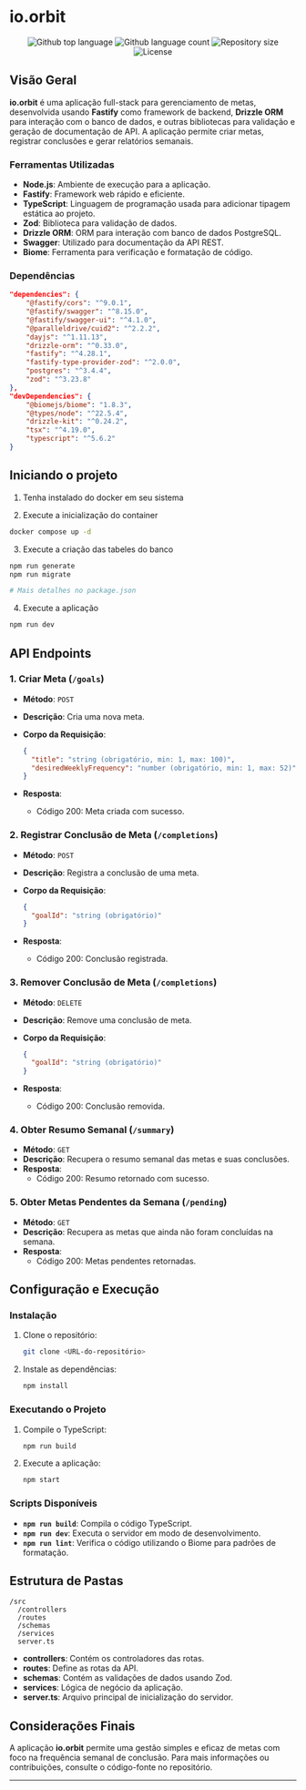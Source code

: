 # io.orbit

<p align="center">
  <img alt="Github top language" src="https://img.shields.io/github/languages/top/andrelinos/nwl-18?color=56BEB8">

  <img alt="Github language count" src="https://img.shields.io/github/languages/count/andrelinos/nwl-18?color=56BEB8">

  <img alt="Repository size" src="https://img.shields.io/github/repo-size/andrelinos/nwl-18?color=56BEB8">

  <img alt="License" src="https://img.shields.io/github/license/andrelinos/nwl-18?color=56BEB8">

</p>

## Visão Geral

**io.orbit** é uma aplicação full-stack para gerenciamento de metas, desenvolvida usando **Fastify** como framework de backend, **Drizzle ORM** para interação com o banco de dados, e outras bibliotecas para validação e geração de documentação de API. A aplicação permite criar metas, registrar conclusões e gerar relatórios semanais.

### Ferramentas Utilizadas

- **Node.js**: Ambiente de execução para a aplicação.
- **Fastify**: Framework web rápido e eficiente.
- **TypeScript**: Linguagem de programação usada para adicionar tipagem estática ao projeto.
- **Zod**: Biblioteca para validação de dados.
- **Drizzle ORM**: ORM para interação com banco de dados PostgreSQL.
- **Swagger**: Utilizado para documentação da API REST.
- **Biome**: Ferramenta para verificação e formatação de código.

### Dependências

```json
"dependencies": {
    "@fastify/cors": "^9.0.1",
    "@fastify/swagger": "^8.15.0",
    "@fastify/swagger-ui": "^4.1.0",
    "@paralleldrive/cuid2": "^2.2.2",
    "dayjs": "^1.11.13",
    "drizzle-orm": "^0.33.0",
    "fastify": "^4.28.1",
    "fastify-type-provider-zod": "^2.0.0",
    "postgres": "^3.4.4",
    "zod": "^3.23.8"
},
"devDependencies": {
    "@biomejs/biome": "1.8.3",
    "@types/node": "^22.5.4",
    "drizzle-kit": "^0.24.2",
    "tsx": "^4.19.0",
    "typescript": "^5.6.2"
}
```

## Iniciando o projeto

1. Tenha instalado do docker em seu sistema

2. Execute a inicialização do container

```bash
docker compose up -d
```

3. Execute a criação das tabeles do banco

```bash
npm run generate
npm run migrate

# Mais detalhes no package.json
```

4. Execute a aplicação

```bash
npm run dev
  ```

## API Endpoints

### 1. Criar Meta (`/goals`)

- **Método**: `POST`
- **Descrição**: Cria uma nova meta.
- **Corpo da Requisição**:

  ```json
  {
    "title": "string (obrigatório, min: 1, max: 100)",
    "desiredWeeklyFrequency": "number (obrigatório, min: 1, max: 52)"
  }
  ```

- **Resposta**:
  - Código 200: Meta criada com sucesso.

### 2. Registrar Conclusão de Meta (`/completions`)

- **Método**: `POST`
- **Descrição**: Registra a conclusão de uma meta.
- **Corpo da Requisição**:

  ```json
  {
    "goalId": "string (obrigatório)"
  }
  ```

- **Resposta**:
  - Código 200: Conclusão registrada.

### 3. Remover Conclusão de Meta (`/completions`)

- **Método**: `DELETE`
- **Descrição**: Remove uma conclusão de meta.
- **Corpo da Requisição**:

  ```json
  {
    "goalId": "string (obrigatório)"
  }
  ```

- **Resposta**:
  - Código 200: Conclusão removida.

### 4. Obter Resumo Semanal (`/summary`)

- **Método**: `GET`
- **Descrição**: Recupera o resumo semanal das metas e suas conclusões.
- **Resposta**:
  - Código 200: Resumo retornado com sucesso.

### 5. Obter Metas Pendentes da Semana (`/pending`)

- **Método**: `GET`
- **Descrição**: Recupera as metas que ainda não foram concluídas na semana.
- **Resposta**:
  - Código 200: Metas pendentes retornadas.

## Configuração e Execução

### Instalação

1. Clone o repositório:

   ```bash
   git clone <URL-do-repositório>
   ```

2. Instale as dependências:

   ```bash
   npm install
   ```

### Executando o Projeto

1. Compile o TypeScript:

   ```bash
   npm run build
   ```

2. Execute a aplicação:

   ```bash
   npm start
   ```

### Scripts Disponíveis

- **`npm run build`**: Compila o código TypeScript.
- **`npm run dev`**: Executa o servidor em modo de desenvolvimento.
- **`npm run lint`**: Verifica o código utilizando o Biome para padrões de formatação.

## Estrutura de Pastas

```
/src
  /controllers
  /routes
  /schemas
  /services
  server.ts
```

- **controllers**: Contém os controladores das rotas.
- **routes**: Define as rotas da API.
- **schemas**: Contém as validações de dados usando Zod.
- **services**: Lógica de negócio da aplicação.
- **server.ts**: Arquivo principal de inicialização do servidor.

## Considerações Finais

A aplicação **io.orbit** permite uma gestão simples e eficaz de metas com foco na frequência semanal de conclusão. Para mais informações ou contribuições, consulte o código-fonte no repositório.

---
